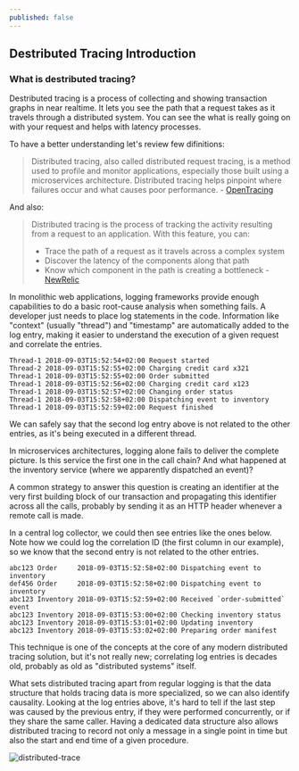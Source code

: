 ```yaml
---
published: false
---
```

## Destributed Tracing Introduction

### What is destributed tracing?

Destributed tracing is a process of collecting and showing transaction graphs in near realtime. It lets you see the path that a request takes as it travels through a distributed system. You can see the what is really going on with your request and helps with latency processes.

To have a better understanding let's review few difinitions:

> Distributed tracing, also called distributed request tracing, is a method used to profile and monitor applications, especially those built using a microservices architecture. Distributed tracing helps pinpoint where failures occur and what causes poor performance.    - [OpenTracing](https://opentracing.io/docs/overview/what-is-tracing/)

And also:

> Distributed tracing is the process of tracking the activity resulting from a request to an application. With this feature, you can:
> * Trace the path of a request as it travels across a complex system
> * Discover the latency of the components along that path
> * Know which component in the path is creating a bottleneck    - [NewRelic](https://docs.newrelic.com/docs/apm/distributed-tracing/getting-started/introduction-distributed-tracing#definition)

In monolithic web applications, logging frameworks provide enough capabilities to do a basic root-cause analysis when something fails. A developer just needs to place log statements in the code. Information like "context" (usually "thread") and "timestamp" are automatically added to the log entry, making it easier to understand the execution of a given request and correlate the entries.

```
Thread-1 2018-09-03T15:52:54+02:00 Request started
Thread-2 2018-09-03T15:52:55+02:00 Charging credit card x321
Thread-1 2018-09-03T15:52:55+02:00 Order submitted
Thread-1 2018-09-03T15:52:56+02:00 Charging credit card x123
Thread-1 2018-09-03T15:52:57+02:00 Changing order status
Thread-1 2018-09-03T15:52:58+02:00 Dispatching event to inventory
Thread-1 2018-09-03T15:52:59+02:00 Request finished
```

We can safely say that the second log entry above is not related to the other entries, as it's being executed in a different thread.

In microservices architectures, logging alone fails to deliver the complete picture. Is this service the first one in the call chain? And what happened at the inventory service (where we apparently dispatched an event)?

A common strategy to answer this question is creating an identifier at the very first building block of our transaction and propagating this identifier across all the calls, probably by sending it as an HTTP header whenever a remote call is made.

In a central log collector, we could then see entries like the ones below. Note how we could log the correlation ID (the first column in our example), so we know that the second entry is not related to the other entries.

```
abc123 Order     2018-09-03T15:52:58+02:00 Dispatching event to inventory
def456 Order     2018-09-03T15:52:58+02:00 Dispatching event to inventory
abc123 Inventory 2018-09-03T15:52:59+02:00 Received `order-submitted` event
abc123 Inventory 2018-09-03T15:53:00+02:00 Checking inventory status
abc123 Inventory 2018-09-03T15:53:01+02:00 Updating inventory
abc123 Inventory 2018-09-03T15:53:02+02:00 Preparing order manifest
```

This technique is one of the concepts at the core of any modern distributed tracing solution, but it's not really new; correlating log entries is decades old, probably as old as "distributed systems" itself.

What sets distributed tracing apart from regular logging is that the data structure that holds tracing data is more specialized, so we can also identify causality. Looking at the log entries above, it's hard to tell if the last step was caused by the previous entry, if they were performed concurrently, or if they share the same caller. Having a dedicated data structure also allows distributed tracing to record not only a message in a single point in time but also the start and end time of a given procedure.

![distributed-trace](https://www.jaegertracing.io/img/trace-detail-ss.png "Logo Title Text 2") 
